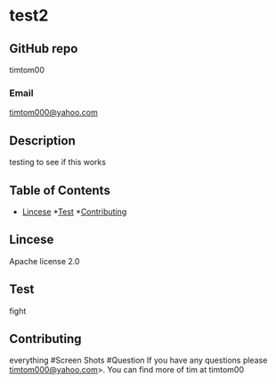 # test2
  ## GitHub repo
  timtom00
  ### Email
  timtom000@yahoo.com
  ## Description
  testing to see if this works
  ## Table of Contents
  * [Lincese](#Lincese)
  *[Test](#Test)
  *[Contributing](#Contributing)
  ## Lincese
  Apache license 2.0
  ## Test
  fight
  ## Contributing
  everything
  #Screen Shots
  #Question
  If you have any questions please timtom000@yahoo.com>. You can find more of tim at timtom00




